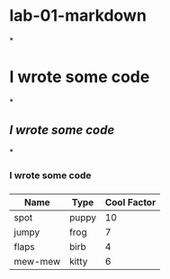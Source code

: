 # lab-01-markdown

*<h1><bold>I wrote some code</h1></bold>
*<h2><i>I wrote some code</h2></i>
*<h3>I wrote some code<h3>

Name|Type|Cool Factor
---|---|---
spot | puppy | 10
jumpy | frog | 7
flaps | birb | 4
mew-mew | kitty | 6